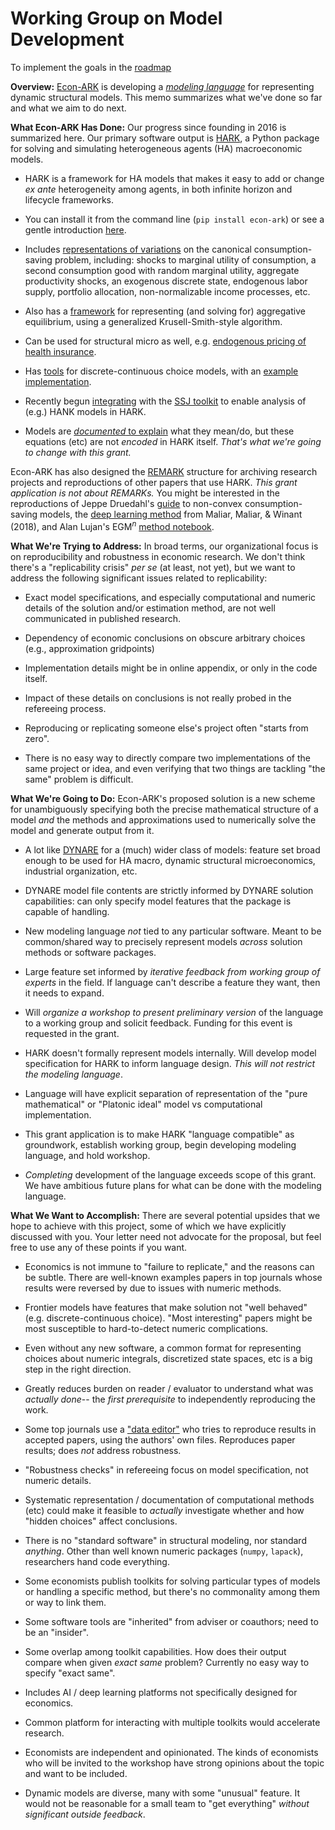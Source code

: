# Working Group on Model Development

To implement the goals in the [roadmap](https://)


**Overview:** [Econ-ARK](https://econ-ark.org/) is developing a
[*modeling language*](https://ampl.com/wp-content/uploads/amlopt.pdf)
for representing dynamic structural models. This memo summarizes what
we've done so far and what we aim to do next.

**What Econ-ARK Has Done:** Our progress since founding in 2016 is
summarized here. Our primary software output is
[HARK](https://github.com/econ-ark/HARK), a Python package for solving
and simulating heterogeneous agents (HA) macroeconomic models.

-   HARK is a framework for HA models that makes it easy to add or
    change *ex ante* heterogeneity among agents, in both infinite
    horizon and lifecycle frameworks.

-   You can install it from the command line (`pip install econ-ark`) or
    see a gentle introduction
    [here](https://econ-ark.org/materials/gentle-intro-to-hark/).

-   Includes [representations of
    variations](https://docs.econ-ark.org/Documentation/reference/index.html)
    on the canonical consumption-saving problem, including: shocks to
    marginal utility of consumption, a second consumption good with
    random marginal utility, aggregate productivity shocks, an exogenous
    discrete state, endogenous labor supply, portfolio allocation,
    non-normalizable income processes, etc.

-   Also has a
    [framework](https://docs.econ-ark.org/Documentation/reference/tools/core.html#HARK.core.Market)
    for representing (and solving for) aggregative equilibrium, using a
    generalized Krusell-Smith-style algorithm.

-   Can be used for structural micro as well, e.g. [endogenous pricing
    of health insurance](http://www.mnwhite.org/DynInsSelPaper.pdf).

-   Has
    [tools](https://github.com/econ-ark/HARK/blob/master/HARK/dcegm.py)
    for discrete-continuous choice models, with an [example
    implementation](https://econ-ark.org/materials/endogenousretirement/).

-   Recently begun
    [integrating](https://docs.econ-ark.org/examples/ConsNewKeynesianModel/SSJ_example.html)
    with the [SSJ
    toolkit](https://github.com/shade-econ/sequence-jacobian) to enable
    analysis of (e.g.) HANK models in HARK.

-   Models are [*documented* to
    explain](https://docs.econ-ark.org/Documentation/reference/ConsumptionSaving/ConsRiskyAssetModel.html#HARK.ConsumptionSaving.ConsRiskyAssetModel.IndShockRiskyAssetConsumerType)
    what they mean/do, but these equations (etc) are not *encoded* in
    HARK itself. *That's what we're going to change with this grant.*

Econ-ARK has also designed the
[REMARK](https://github.com/econ-ark/REMARK) structure for archiving
research projects and reproductions of other papers that use HARK. *This
grant application is not about REMARKs.* You might be interested in the
reproductions of Jeppe Druedahl's
[guide](https://econ-ark.org/materials/durableconsumertype/) to
non-convex consumption-saving models, the [deep learning
method](https://econ-ark.org/materials/deep-learning-euler-method-krusell-smith/)
from Maliar, Maliar, & Winant (2018), and Alan Lujan's $\text{EGM}^n$
[method notebook](https://econ-ark.org/materials/sequentialegm/).

**What We're Trying to Address:** In broad terms, our organizational
focus is on reproducibility and robustness in economic research. We
don't think there's a "replicability crisis" *per se* (at least, not
yet), but we want to address the following significant issues related to
replicability:

-   Exact model specifications, and especially computational and numeric
    details of the solution and/or estimation method, are not well
    communicated in published research.

-   Dependency of economic conclusions on obscure arbitrary choices
    (e.g., approximation gridpoints)

-   Implementation details might be in online appendix, or only in the
    code itself.

-   Impact of these details on conclusions is not really probed in the
    refereeing process.

-   Reproducing or replicating someone else's project often "starts from
    zero".

-   There is no easy way to directly compare two implementations of the
    same project or idea, and even verifying that two things are
    tackling "the same" problem is difficult.

**What We're Going to Do:** Econ-ARK's proposed solution is a new scheme
for unambiguously specifying both the precise mathematical structure of
a model *and* the methods and approximations used to numerically solve
the model and generate output from it.

-   A lot like [DYNARE](https://www.dynare.org/) for a (much) wider
    class of models: feature set broad enough to be used for HA macro,
    dynamic structural microeconomics, industrial organization, etc.

-   DYNARE model file contents are strictly informed by DYNARE solution
    capabilities: can only specify model features that the package is
    capable of handling.

-   New modeling language *not* tied to any particular software. Meant
    to be common/shared way to precisely represent models *across*
    solution methods or software packages.

-   Large feature set informed by *iterative feedback from working group
    of experts* in the field. If language can't describe a feature they
    want, then it needs to expand.

-   Will *organize a workshop to present preliminary version* of the
    language to a working group and solicit feedback. Funding for this
    event is requested in the grant.

-   HARK doesn't formally represent models internally. Will develop
    model specification for HARK to inform language design. *This will
    not restrict the modeling language*.

-   Language will have explicit separation of representation of the
    "pure mathematical" or "Platonic ideal" model vs computational
    implementation.

-   This grant application is to make HARK "language compatible" as
    groundwork, establish working group, begin developing modeling
    language, and hold workshop.

-   *Completing* development of the language exceeds scope of this
    grant. We have ambitious future plans for what can be done with the
    modeling language.

**What We Want to Accomplish:** There are several potential upsides that
we hope to achieve with this project, some of which we have explicitly
discussed with you. Your letter need not advocate for the proposal, but
feel free to use any of these points if you want.

-   Economics is not immune to "failure to replicate," and the reasons
    can be subtle. There are well-known examples papers in top journals
    whose results were reversed by due to issues with numeric methods.

-   Frontier models have features that make solution not "well behaved"
    (e.g. discrete-continuous choice). "Most interesting" papers might
    be most susceptible to hard-to-detect numeric complications.

-   Even without any new software, a common format for representing
    choices about numeric integrals, discretized state spaces, etc is a
    big step in the right direction.

-   Greatly reduces burden on reader / evaluator to understand what was
    *actually done*-- the *first prerequisite* to independently
    reproducing the work.

-   Some top journals use a ["data
    editor"](https://www.econometricsociety.org/publications/es-data-editor-website)
    who tries to reproduce results in accepted papers, using the
    authors' own files. Reproduces paper results; does *not* address
    robustness.

-   "Robustness checks" in refereeing focus on model specification, not
    numeric details.

-   Systematic representation / documentation of computational methods
    (etc) could make it feasible to *actually* investigate whether and
    how "hidden choices" affect conclusions.

-   There is no "standard software" in structural modeling, nor standard
    *anything*. Other than well known numeric packages (`numpy`,
    `lapack`), researchers hand code everything.

-   Some economists publish toolkits for solving particular types of
    models or handling a specific method, but there's no commonality
    among them or way to link them.

-   Some software tools are "inherited" from adviser or coauthors; need
    to be an "insider".

-   Some overlap among toolkit capabilities. How does their output
    compare when given *exact same* problem? Currently no easy way to
    specify "exact same".

-   Includes AI / deep learning platforms not specifically designed for
    economics.

-   Common platform for interacting with multiple toolkits would
    accelerate research.

-   Economists are independent and opinionated. The kinds of economists
    who will be invited to the workshop have strong opinions about the
    topic and want to be included.

-   Dynamic models are diverse, many with some "unusual" feature. It
    would not be reasonable for a small team to "get everything"
    *without significant outside feedback*.
